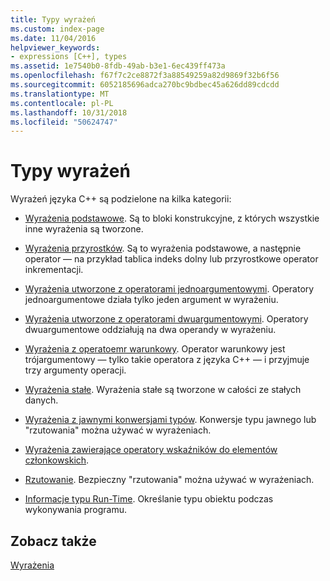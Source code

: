 ```yaml
---
title: Typy wyrażeń
ms.custom: index-page
ms.date: 11/04/2016
helpviewer_keywords:
- expressions [C++], types
ms.assetid: 1e7540b0-8fdb-49ab-b3e1-6ec439ff473a
ms.openlocfilehash: f67f7c2ce8872f3a88549259a82d9869f32b6f56
ms.sourcegitcommit: 6052185696adca270bc9bdbec45a626dd89cdcdd
ms.translationtype: MT
ms.contentlocale: pl-PL
ms.lasthandoff: 10/31/2018
ms.locfileid: "50624747"
---
```

# <a name="types-of-expressions"></a>Typy wyrażeń

Wyrażeń języka C++ są podzielone na kilka kategorii:

- [Wyrażenia podstawowe](../cpp/primary-expressions.md). Są to bloki konstrukcyjne, z których wszystkie inne wyrażenia są tworzone.

- [Wyrażenia przyrostków](../cpp/postfix-expressions.md). Są to wyrażenia podstawowe, a następnie operator — na przykład tablica indeks dolny lub przyrostkowe operator inkrementacji.

- [Wyrażenia utworzone z operatorami jednoargumentowymi](../cpp/expressions-with-unary-operators.md). Operatory jednoargumentowe działa tylko jeden argument w wyrażeniu.

- [Wyrażenia utworzone z operatorami dwuargumentowymi](../cpp/expressions-with-binary-operators.md). Operatory dwuargumentowe oddziałują na dwa operandy w wyrażeniu.

- [Wyrażenia z operatoemr warunkowy](../cpp/conditional-operator-q.md). Operator warunkowy jest trójargumentowy — tylko takie operatora z języka C++ — i przyjmuje trzy argumenty operacji.

- [Wyrażenia stałe](../cpp/cpp-constant-expressions.md). Wyrażenia stałe są tworzone w całości ze stałych danych.

- [Wyrażenia z jawnymi konwersjami typów](explicit-type-conversion-operator-parens.md). Konwersje typu jawnego lub "rzutowania" można używać w wyrażeniach.

- [Wyrażenia zawierające operatory wskaźników do elementów członkowskich](../cpp/pointer-to-member-operators-dot-star-and-star.md).

- [Rzutowanie](../cpp/casting.md). Bezpieczny "rzutowania" można używać w wyrażeniach.

- [Informacje typu Run-Time](../cpp/run-time-type-information.md). Określanie typu obiektu podczas wykonywania programu.

## <a name="see-also"></a>Zobacz także

[Wyrażenia](../cpp/expressions-cpp.md)